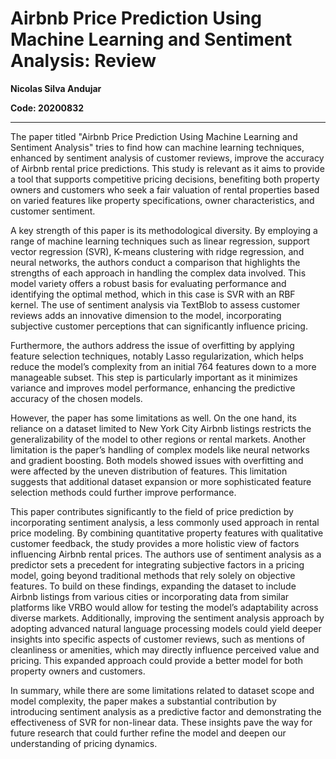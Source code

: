 # Airbnb Price Prediction Using Machine Learning and Sentiment Analysis: Review 

**Nicolas Silva Andujar**  

**Code: 20200832**

-------

The paper titled "Airbnb Price Prediction Using Machine Learning and Sentiment Analysis" tries to find how can machine learning techniques, enhanced by sentiment analysis of customer reviews, improve the accuracy of Airbnb rental price predictions. This study is relevant as it aims to provide a tool that supports competitive pricing decisions, benefiting both property owners and customers who seek a fair valuation of rental properties based on varied features like property specifications, owner characteristics, and customer sentiment.

A key strength of this paper is its methodological diversity. By employing a range of machine learning techniques such as linear regression, support vector regression (SVR), K-means clustering with ridge regression, and neural networks, the authors conduct a comparison that highlights the strengths of each approach in handling the complex data involved. This model variety offers a robust basis for evaluating performance and identifying the optimal method, which in this case is SVR with an RBF kernel. The use of sentiment analysis via TextBlob to assess customer reviews adds an innovative dimension to the model, incorporating subjective customer perceptions that can significantly influence pricing.

Furthermore, the authors address the issue of overfitting by applying feature selection techniques, notably Lasso regularization, which helps reduce the model’s complexity from an initial 764 features down to a more manageable subset. This step is particularly important as it minimizes variance and improves model performance, enhancing the predictive accuracy of the chosen models.

However, the paper has some limitations as well. On the one hand, its reliance on a dataset limited to New York City Airbnb listings restricts the generalizability of the model to other regions or rental markets. Another limitation is the paper’s handling of complex models like neural networks and gradient boosting. Both models showed issues with overfitting and were affected by the uneven distribution of features. This limitation suggests that additional dataset expansion or more sophisticated feature selection methods could further improve performance.

This paper contributes significantly to the field of price prediction by incorporating sentiment analysis, a less commonly used approach in rental price modeling. By combining quantitative property features with qualitative customer feedback, the study provides a more holistic view of factors influencing Airbnb rental prices. The authors use of sentiment analysis as a predictor sets a precedent for integrating subjective factors in a pricing model, going beyond traditional methods that rely solely on objective features. 
To build on these findings, expanding the dataset to include Airbnb listings from various cities or incorporating data from similar platforms like VRBO would allow for testing the model’s adaptability across diverse markets. Additionally, improving the sentiment analysis approach by adopting advanced natural language processing models could yield deeper insights into specific aspects of customer reviews, such as mentions of cleanliness or amenities, which may directly influence perceived value and pricing. This expanded approach could provide a better model for both property owners and customers.

In summary, while there are some limitations related to dataset scope and model complexity, the paper makes a substantial contribution by introducing sentiment analysis as a predictive factor and demonstrating the effectiveness of SVR for non-linear data. These insights pave the way for future research that could further refine the model and deepen our understanding of pricing dynamics.
